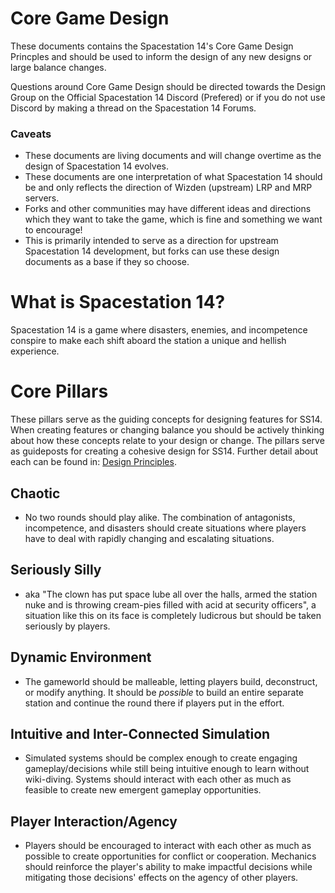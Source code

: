 # Core Game Design
These documents contains the Spacestation 14's Core Game Design Princples and should be used to inform the design of any new designs or large balance changes. 

Questions around Core Game Design should be directed towards the Design Group on the Official Spacestation 14 Discord (Prefered) or if you do not use Discord by making a thread on the Spacestation 14 Forums.

### Caveats
- These documents are living documents and will change overtime as the design of Spacestation 14 evolves.
- These documents are one interpretation of what Spacestation 14 should be and only reflects the direction of Wizden (upstream) LRP and MRP servers.
- Forks and other communities may have different ideas and directions which they want to take the game, which is fine and something we want to encourage!
- This is primarily intended to serve as a direction for upstream Spacestation 14 development, but forks can use these design documents as a base if they so choose.


# What is Spacestation 14?
 Spacestation 14 is a game where disasters, enemies, and incompetence conspire to make each shift aboard the station a unique and hellish experience.

# Core Pillars
These pillars serve as the guiding concepts for designing features for SS14. When creating features or changing balance you should be actively thinking about how these concepts relate to your design or change. 
The pillars serve as guideposts for creating a cohesive design for SS14. Further detail about each can be found in: [Design Principles](core-design/design-principles.md).

## Chaotic
- No two rounds should play alike. The combination of antagonists, incompetence, and disasters should create situations where players have to deal with rapidly changing and escalating situations.
## Seriously Silly
- aka "The clown has put space lube all over the halls, armed the station nuke and is throwing cream-pies filled with acid at security officers", a situation like this on its face is completely ludicrous but should be taken seriously by players.
## Dynamic Environment
- The gameworld should be malleable, letting players build, deconstruct, or modify anything. It should be *possible* to build an entire separate station and continue the round there if players put in the effort.
## Intuitive and Inter-Connected Simulation
- Simulated systems should be complex enough to create engaging gameplay/decisions while still being intuitive enough to learn without wiki-diving. Systems should interact with each other as much as feasible to create new emergent gameplay opportunities.
## Player Interaction/Agency
- Players should be encouraged to interact with each other as much as possible to create opportunities for conflict or cooperation. Mechanics should reinforce the player's ability to make impactful decisions while mitigating those decisions' effects on the agency of other players.